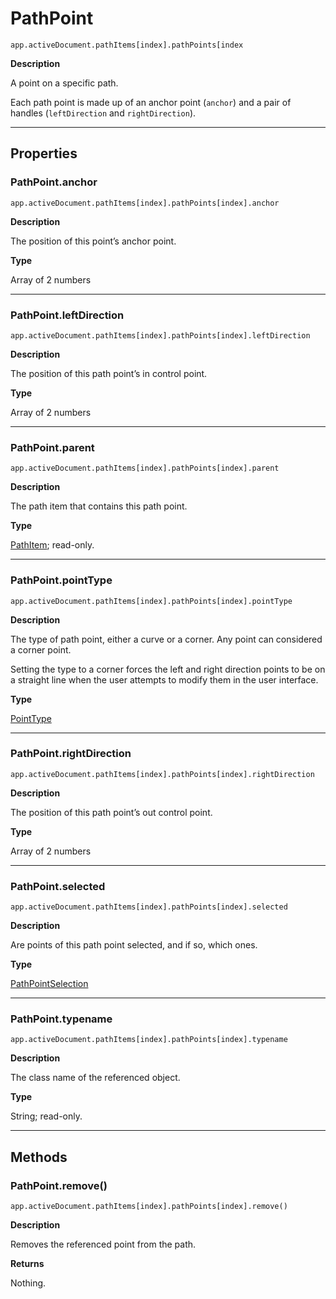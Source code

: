<a id="jsobjref-pathpoint"></a>

# PathPoint

`app.activeDocument.pathItems[index].pathPoints[index`

**Description**

A point on a specific path.

Each path point is made up of an anchor point (`anchor`) and a pair of handles (`leftDirection` and `rightDirection`).

---

## Properties

<a id="jsobjref-pathpoint-anchor"></a>

### PathPoint.anchor

`app.activeDocument.pathItems[index].pathPoints[index].anchor`

**Description**

The position of this point’s anchor point.

**Type**

Array of 2 numbers

---

<a id="jsobjref-pathpoint-leftdirection"></a>

### PathPoint.leftDirection

`app.activeDocument.pathItems[index].pathPoints[index].leftDirection`

**Description**

The position of this path point’s in control point.

**Type**

Array of 2 numbers

---

<a id="jsobjref-pathpoint-parent"></a>

### PathPoint.parent

`app.activeDocument.pathItems[index].pathPoints[index].parent`

**Description**

The path item that contains this path point.

**Type**

[PathItem](PathItem.md#jsobjref-pathitem); read-only.

---

<a id="jsobjref-pathpoint-pointtype"></a>

### PathPoint.pointType

`app.activeDocument.pathItems[index].pathPoints[index].pointType`

**Description**

The type of path point, either a curve or a corner. Any point can considered a corner point.

Setting the type to a corner forces the left and right direction points to be on a straight line when the user attempts to modify them in the user interface.

**Type**

[PointType](scripting-constants.md#jsobjref-scripting-constants-pointtype)

---

<a id="jsobjref-pathpoint-rightdirection"></a>

### PathPoint.rightDirection

`app.activeDocument.pathItems[index].pathPoints[index].rightDirection`

**Description**

The position of this path point’s out control point.

**Type**

Array of 2 numbers

---

<a id="jsobjref-pathpoint-selected"></a>

### PathPoint.selected

`app.activeDocument.pathItems[index].pathPoints[index].selected`

**Description**

Are points of this path point selected, and if so, which ones.

**Type**

[PathPointSelection](scripting-constants.md#jsobjref-scripting-constants-pathpointselection)

---

<a id="jsobjref-pathpoint-typename"></a>

### PathPoint.typename

`app.activeDocument.pathItems[index].pathPoints[index].typename`

**Description**

The class name of the referenced object.

**Type**

String; read-only.

---

## Methods

<a id="jsobjref-pathpoint-remove"></a>

### PathPoint.remove()

`app.activeDocument.pathItems[index].pathPoints[index].remove()`

**Description**

Removes the referenced point from the path.

**Returns**

Nothing.

